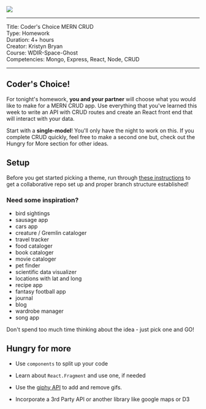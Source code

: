 
![](/ga_cog.png)

---
Title: Coder's Choice MERN CRUD <br>
Type: Homework<br>
Duration: 4+ hours <br>
Creator: Kristyn Bryan<br>
Course: WDIR-Space-Ghost<br>
Competencies: Mongo, Express, React, Node, CRUD<br>

---

## Coder's Choice!

For tonight's homework, **you and your partner** will choose what you would like to make for a MERN CRUD app. Use everything that you've learned this week to write an API with CRUD routes and create an React front end that will interact with your data.

Start with a **single-model**! You'll only have the night to work on this. If you complete CRUD quickly, feel free to make a second one but, check out the Hungry for More section for other ideas.

## Setup

Before you get started picking a theme, run through [these instructions](./pairing.md) to get a collaborative repo set up and proper branch structure established! 

### Need some inspiration?

- bird sightings
- sausage app
- cars app
- creature / Gremlin cataloger
- travel tracker
- food cataloger
- book cataloger
- movie cataloger
- pet finder
- scientific data visualizer
- locations with lat and long
- recipe app
- fantasy football app
- journal
- blog
- wardrobe manager
- song app

Don't spend too much time thinking about the idea - just pick one and GO!

## Hungry for more

* Use `components` to split up your code

* Learn about `React.Fragment` and use one, if needed

* Use the [giphy API](https://api.giphy.com/) to add and remove gifs.

* Incorporate a 3rd Party API or another library like google maps or D3
